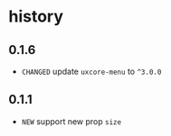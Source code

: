 # history

## 0.1.6

* `CHANGED` update `uxcore-menu` to `^3.0.0` 

## 0.1.1

* `NEW` support new prop `size`